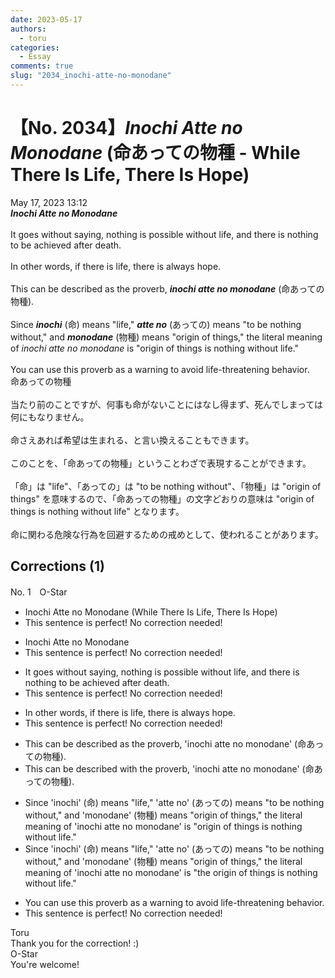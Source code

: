 ```yaml
---
date: 2023-05-17
authors:
  - toru
categories:
  - Essay
comments: true
slug: "2034_inochi-atte-no-monodane"
---
```


# 【No. 2034】<strong><em>Inochi Atte no Monodane</strong></em> (命あっての物種 - While There Is Life, There Is Hope)
<div class="date">May 17, 2023 13:12</div>
<div id="post"><div id="body_show_ori">
<strong><em>Inochi Atte no Monodane</strong></em><br/><br/>It goes without saying, nothing is possible without life, and there is nothing to be achieved after death.<br/><br/>In other words, if there is life, there is always hope.<br/><br/>This can be described as the proverb, <strong><em>inochi atte no monodane</em></strong> (命あっての物種).<br/><br/>Since <strong><em>inochi</em></strong> (命) means "life," <strong><em>atte no</em></strong> (あっての) means "to be nothing without," and <strong><em>monodane</em></strong> (物種) means "origin of things," the literal meaning of <em>inochi atte no monodane</em> is "origin of things is nothing without life."<br/><br/>You can use this proverb as a warning to avoid life-threatening behavior.
</div></div>

<!-- more -->

<div id="post_ja"><div id="body_show_mo">
命あっての物種<br/><br/>当たり前のことですが、何事も命がないことにはなし得まず、死んでしまっては何にもなりません。<br/><br/>命さえあれば希望は生まれる、と言い換えることもできます。<br/><br/>このことを、「命あっての物種」ということわざで表現することができます。<br/><br/>「命」は "life"、「あっての」は "to be nothing without"、「物種」は "origin of things" を意味するので、「命あっての物種」の文字どおりの意味は "origin of things is nothing without life" となります。<br/><br/>命に関わる危険な行為を回避するための戒めとして、使われることがあります。
</div></div>

## Corrections (1)
<div id="block"><div class="first_name"> No. 1　<span class="just_name">O-Star</span></div><div id="block2">
<ul class="correction_field">
<li class="incorrect">Inochi Atte no Monodane (While There Is Life, There Is Hope)</li>
<li class="corrected perfect">This sentence is perfect! No correction needed!</li>
</ul>
<ul class="correction_field">
<li class="incorrect">Inochi Atte no Monodane</li>
<li class="corrected perfect">This sentence is perfect! No correction needed!</li>
</ul>
<ul class="correction_field">
<li class="incorrect">It goes without saying, nothing is possible without life, and there is nothing to be achieved after death.</li>
<li class="corrected perfect">This sentence is perfect! No correction needed!</li>
</ul>
<ul class="correction_field">
<li class="incorrect">In other words, if there is life, there is always hope.</li>
<li class="corrected perfect">This sentence is perfect! No correction needed!</li>
</ul>
<ul class="correction_field">
<li class="incorrect">This can be described as the proverb, 'inochi atte no monodane' (命あっての物種).</li>
<li class="corrected correct">
This can be described <span class="f_bold">with </span>the proverb, 'inochi atte no monodane' (命あっての物種).
</li>
</ul>
<ul class="correction_field">
<li class="incorrect">Since 'inochi' (命) means "life," 'atte no' (あっての) means "to be nothing without," and 'monodane' (物種) means "origin of things," the literal meaning of 'inochi atte no monodane' is "origin of things is nothing without life."</li>
<li class="corrected correct">
Since 'inochi' (命) means "life," 'atte no' (あっての) means "to be nothing without," and 'monodane' (物種) means "origin<span class="f_gray"> of things</span>," the literal meaning of 'inochi atte no monodane' is "<span class="f_bold">the </span>origin of things is nothing without life."
</li>
</ul>
<ul class="correction_field">
<li class="incorrect">You can use this proverb as a warning to avoid life-threatening behavior.</li>
<li class="corrected perfect">This sentence is perfect! No correction needed!</li>
</ul>
</div><div class="name"><span class="just_name">Toru</span><br>
Thank you for the correction! :)
</div>
<div class="name"><span class="just_name">O-Star</span><br>
You're welcome!
</div>
</div>
